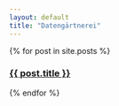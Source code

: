 ```yaml
---
layout: default
title: "Datengärtnerei"
---
```


{% for post in site.posts %}   
    <h3><a href="{{ post.url }}">{{ post.title }}</a></h3>
{% endfor %}